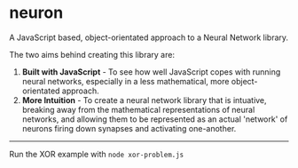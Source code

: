 # neuron
A JavaScript based, object-orientated approach to a Neural Network library.

The two aims behind creating this library are:
1. **Built with JavaScript** - To see how well JavaScript copes with running neural networks, especially in a less mathematical, more object-orientated approach.
2. **More Intuition** - To create a neural network library that is intuative, breaking away from the mathematical representations of neural networks, and allowing them to be represented as an actual 'network' of neurons firing down synapses and activating one-another.

---

Run the XOR example with `node xor-problem.js`
